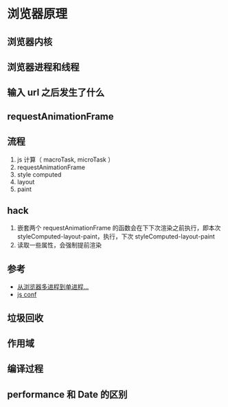 # 浏览器原理

## 浏览器内核

## 浏览器进程和线程

## 输入 url 之后发生了什么

## requestAnimationFrame

## 流程

1. js 计算（ macroTask, microTask ）
2. requestAnimationFrame
3. style computed
4. layout
5. paint

## hack

1. 嵌套两个 requestAnimationFrame 的函数会在下下次渲染之前执行，即本次 styleComputed-layout-paint，执行，下次 styleComputed-layout-paint
2. 读取一些属性，会强制提前渲染

## 参考

- [从浏览器多进程到单进程...](https://segmentfault.com/a/1190000012925872)
- [js conf](https://www.youtube.com/watch?v=cCOL7MC4Pl0&t=752s)

## 垃圾回收

## 作用域

## 编译过程

## performance 和 Date 的区别

